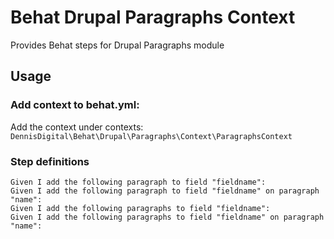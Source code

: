 # Behat Drupal Paragraphs Context

Provides Behat steps for Drupal Paragraphs module

## Usage

### Add context to behat.yml:
Add the context under contexts: `DennisDigital\Behat\Drupal\Paragraphs\Context\ParagraphsContext`

### Step definitions

```gherkin
Given I add the following paragraph to field "fieldname":
Given I add the following paragraph to field "fieldname" on paragraph "name":
Given I add the following paragraphs to field "fieldname":
Given I add the following paragraphs to field "fieldname" on paragraph "name":
```
